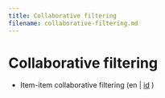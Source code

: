 ```yaml
---
title: Collaborative filtering
filename: collaborative-filtering.md
---
```

# Collaborative filtering
* Item-item collaborative filtering (en | [id](notebooks/item-item-filtering-id.html) )

